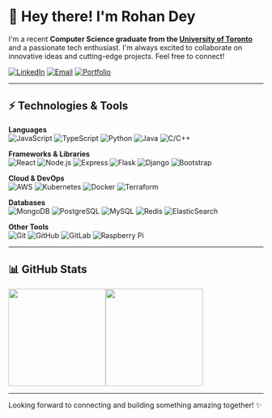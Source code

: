 # 👋 Hey there! I'm Rohan Dey

I'm a recent **Computer Science graduate from the [University of Toronto](https://www.utoronto.ca/)** and a passionate tech enthusiast. I'm always excited to collaborate on innovative ideas and cutting-edge projects. Feel free to connect!

[![LinkedIn](https://img.shields.io/badge/-rohan--dey--30ba9b1b6-blue?style=flat-square&logo=LinkedIn&logoColor=white&link=https://www.linkedin.com/in/rohan-dey-30ba9b1b6/)](https://www.linkedin.com/in/rohan-dey-30ba9b1b6/)
[![Email](https://img.shields.io/badge/-deyrohan15@gmail.com-c14438?style=flat-square&logo=Gmail&logoColor=white&link=mailto:deyrohan15@gmail.com)](mailto:deyrohan15@gmail.com)
[![Portfolio](https://img.shields.io/badge/-Portfolio_Page-gray?style=flat-square&logo=GitHub&logoColor=white&link=https://rohandey02.github.io/RohanDey/)](https://rohandey02.github.io/RohanDey/)

---

## ⚡ Technologies & Tools

**Languages**  
![JavaScript](https://img.shields.io/badge/-JavaScript-F7DF1E?style=flat-square&logo=javascript)
![TypeScript](https://img.shields.io/badge/-TypeScript-3178C6?style=flat-square&logo=typescript)
![Python](https://img.shields.io/badge/-Python-3776AB?style=flat-square&logo=python)
![Java](https://img.shields.io/badge/-Java-007396?style=flat-square&logo=openjdk)
![C/C++](https://img.shields.io/badge/-C/C++-00599C?style=flat-square&logo=c)

**Frameworks & Libraries**  
![React](https://img.shields.io/badge/-React-61DAFB?style=flat-square&logo=react)
![Node.js](https://img.shields.io/badge/-Node.js-339933?style=flat-square&logo=node.js)
![Express](https://img.shields.io/badge/-Express-black?style=flat-square&logo=express&logoColor=white)
![Flask](https://img.shields.io/badge/-Flask-000000?style=flat-square&logo=flask)
![Django](https://img.shields.io/badge/-Django-092E20?style=flat-square&logo=django)
![Bootstrap](https://img.shields.io/badge/-Bootstrap-563D7C?style=flat-square&logo=bootstrap)

**Cloud & DevOps**  
![AWS](https://img.shields.io/badge/-AWS-232F3E?style=flat-square&logo=amazon-aws)
![Kubernetes](https://img.shields.io/badge/-Kubernetes-326CE5?style=flat-square&logo=kubernetes)
![Docker](https://img.shields.io/badge/-Docker-2496ED?style=flat-square&logo=docker)
![Terraform](https://img.shields.io/badge/-Terraform-7B42BC?style=flat-square&logo=terraform)

**Databases**  
![MongoDB](https://img.shields.io/badge/-MongoDB-47A248?style=flat-square&logo=mongodb)
![PostgreSQL](https://img.shields.io/badge/-PostgreSQL-336791?style=flat-square&logo=postgresql)
![MySQL](https://img.shields.io/badge/-MySQL-4479A1?style=flat-square&logo=mysql)
![Redis](https://img.shields.io/badge/-Redis-DC382D?style=flat-square&logo=redis)
![ElasticSearch](https://img.shields.io/badge/-ElasticSearch-005571?style=flat-square&logo=elasticsearch)

**Other Tools**  
![Git](https://img.shields.io/badge/-Git-F05032?style=flat-square&logo=git)
![GitHub](https://img.shields.io/badge/-GitHub-181717?style=flat-square&logo=github)
![GitLab](https://img.shields.io/badge/-GitLab-FCA121?style=flat-square&logo=gitlab)
![Raspberry Pi](https://img.shields.io/badge/-Raspberry%20Pi-C51A4A?style=flat-square&logo=raspberry-pi)

---

## 📊 GitHub Stats

<div style="display: flex; flex-direction: row;">
  <img src="https://github-readme-stats.vercel.app/api/top-langs/?username=RohanDey02&hide_border=true&layout=compact" style="width: 20vw" />
  <img src="https://github-readme-stats.vercel.app/api?username=RohanDey02&count_private=true&show_icons=true&include_all_commits=true" style="width: 20vw" />
</div>

---

Looking forward to connecting and building something amazing together! ✨
